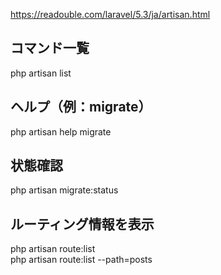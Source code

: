 https://readouble.com/laravel/5.3/ja/artisan.html  

## コマンド一覧
php artisan list  


## ヘルプ（例：migrate）
php artisan help migrate  


## 状態確認
php artisan migrate:status  


## ルーティング情報を表示
php artisan route:list  
php artisan route:list --path=posts  


